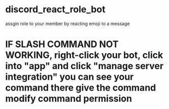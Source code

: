 # discord_react_role_bot
assgin role to your member by reacting emoji to a message
<br>
# IF SLASH COMMAND NOT WORKING, right-click your bot, click into "app" and click "manage server integration" you can see your command there give the command modify command permission
